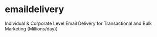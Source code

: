 # emaildelivery
Individual &amp; Corporate Level Email Delivery for Transactional and Bulk Marketing (Millions/day))
